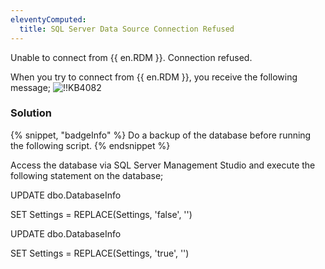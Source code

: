 ```yaml
---
eleventyComputed:
  title: SQL Server Data Source Connection Refused
---
```

Unable to connect from {{ en.RDM }}. Connection refused.

When you try to connect from {{ en.RDM }}, you receive the following message;
![!!KB4082](https://cdnweb.devolutions.net/docs/docs_en_kb_KB4082.png)
### Solution
{% snippet, "badgeInfo" %}
Do a backup of the database before running the following script.
{% endsnippet %}

Access the database via SQL Server Management Studio and execute the following statement on the database;

UPDATE dbo.DatabaseInfo

SET Settings = REPLACE(Settings, '<AllowAccessWindowsPVM>false</AllowAccessWindowsPVM>', '')

UPDATE dbo.DatabaseInfo

SET Settings = REPLACE(Settings, '<AllowAccessWindowsRDM>true</AllowAccessWindowsRDM>', '')
